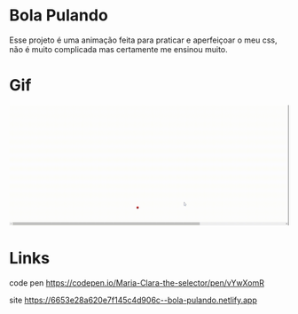 # Bola Pulando
Esse projeto é uma animação feita para praticar e aperfeiçoar o meu css, não é muito complicada mas certamente me ensinou muito.

# Gif
<img src="https://github.com/mariaclaracosta/Bola/blob/main/bola_pulando.gif" width="800"> 

# Links
code pen https://codepen.io/Maria-Clara-the-selector/pen/vYwXomR

site https://6653e28a620e7f145c4d906c--bola-pulando.netlify.app
